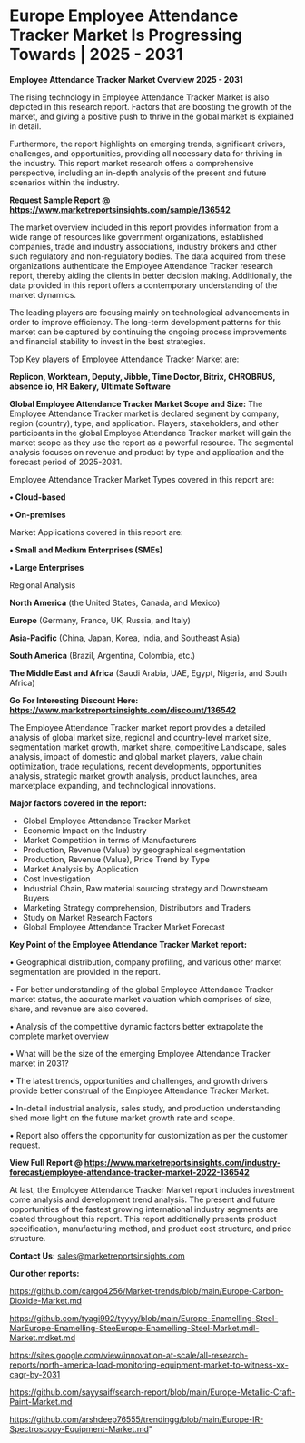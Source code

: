 # Europe Employee Attendance Tracker Market Is Progressing Towards | 2025 - 2031

<Strong> Employee Attendance Tracker Market Overview 2025 - 2031</strong>

The rising technology in Employee Attendance Tracker Market is also depicted in this research report. Factors that are boosting the growth of the market, and giving a positive push to thrive in the global market is explained in detail.

Furthermore, the report highlights on emerging trends, significant drivers, challenges, and opportunities, providing all necessary data for thriving in the industry. This report market research offers a comprehensive perspective, including an in-depth analysis of the present and future scenarios within the industry.

<strong>Request Sample Report @ <a href=https://www.marketreportsinsights.com/sample/136542>https://www.marketreportsinsights.com/sample/136542</a></strong>

The market overview included in this report provides information from a wide range of resources like government organizations, established companies, trade and industry associations, industry brokers and other such regulatory and non-regulatory bodies. The data acquired from these organizations authenticate the Employee Attendance Tracker research report, thereby aiding the clients in better decision making. Additionally, the data provided in this report offers a contemporary understanding of the market dynamics.

The leading players are focusing mainly on technological advancements in order to improve efficiency. The long-term development patterns for this market can be captured by continuing the ongoing process improvements and financial stability to invest in the best strategies.

Top Key players of Employee Attendance Tracker Market are:

<strong>Replicon, Workteam, Deputy, Jibble, Time Doctor, Bitrix, CHROBRUS, absence.io, HR Bakery, Ultimate Software</strong>

<strong><b>Global Employee Attendance Tracker Market Scope and Size:</b></strong>
The Employee Attendance Tracker market is declared segment by company, region (country), type, and application. Players, stakeholders, and other participants in the global Employee Attendance Tracker market will gain the market scope as they use the report as a powerful resource. The segmental analysis focuses on revenue and product by type and application and the forecast period of 2025-2031.

Employee Attendance Tracker Market Types covered in this report are:

<strong>• Cloud-based

• On-premises</strong>

Market Applications covered in this report are:

<strong>• Small and Medium Enterprises (SMEs)

• Large Enterprises</strong> 

Regional Analysis

<strong>North America</strong> (the United States, Canada, and Mexico)

<strong>Europe</strong> (Germany, France, UK, Russia, and Italy)

<strong>Asia-Pacific</strong> (China, Japan, Korea, India, and Southeast Asia)

<strong>South America</strong> (Brazil, Argentina, Colombia, etc.)

<strong>The Middle East and Africa</strong> (Saudi Arabia, UAE, Egypt, Nigeria, and South Africa)

<strong>Go For Interesting Discount Here: <a href=https://www.marketreportsinsights.com/discount/136542>https://www.marketreportsinsights.com/discount/136542</a></strong>

The Employee Attendance Tracker market report provides a detailed analysis of global market size, regional and country-level market size, segmentation market growth, market share, competitive Landscape, sales analysis, impact of domestic and global market players, value chain optimization, trade regulations, recent developments, opportunities analysis, strategic market growth analysis, product launches, area marketplace expanding, and technological innovations.

<strong><b>Major factors covered in the report:</b></strong>
<ul>
  <li>Global Employee Attendance Tracker Market </li>
  <li>Economic Impact on the Industry</li>
  <li>Market Competition in terms of Manufacturers</li>
  <li>Production, Revenue (Value) by geographical segmentation</li>
  <li>Production, Revenue (Value), Price Trend by Type</li>
  <li>Market Analysis by Application</li>
  <li>Cost Investigation</li>
  <li>Industrial Chain, Raw material sourcing strategy and Downstream Buyers</li>
  <li>Marketing Strategy comprehension, Distributors and Traders</li>
  <li>Study on Market Research Factors</li>
  <li>Global Employee Attendance Tracker Market Forecast</li>
</ul>

<strong><b>Key Point of the Employee Attendance Tracker Market report:</b></strong>

• Geographical distribution, company profiling, and various other market segmentation are provided in the report.

• For better understanding of the global Employee Attendance Tracker market status, the accurate market valuation which comprises of size, share, and revenue are also covered.

• Analysis of the competitive dynamic factors better extrapolate the complete market overview

• What will be the size of the emerging Employee Attendance Tracker market in 2031?

• The latest trends, opportunities and challenges, and growth drivers provide better construal of the Employee Attendance Tracker Market.

• In-detail industrial analysis, sales study, and production understanding shed more light on the future market growth rate and scope.

• Report also offers the opportunity for customization as per the customer request.

<strong><b>View Full Report @ <a href=https://www.marketreportsinsights.com/industry-forecast/employee-attendance-tracker-market-2022-136542>https://www.marketreportsinsights.com/industry-forecast/employee-attendance-tracker-market-2022-136542</a></b></strong>


At last, the Employee Attendance Tracker Market report includes investment come analysis and development trend analysis. The present and future opportunities of the fastest growing international industry segments are coated throughout this report. This report additionally presents product specification, manufacturing method, and product cost structure, and price structure.

<strong>Contact Us:</strong>
sales@marketreportsinsights.com

<strong>Our other reports:</strong>

<a href=https://github.com/cargo4256/Market-trends/blob/main/Europe-Carbon-Dioxide-Market.md>https://github.com/cargo4256/Market-trends/blob/main/Europe-Carbon-Dioxide-Market.md</a>

<a href=https://github.com/tyagi992/tyyyy/blob/main/Europe-Enamelling-Steel-MarEurope-Enamelling-SteeEurope-Enamelling-Steel-Market.mdl-Market.mdket.md>https://github.com/tyagi992/tyyyy/blob/main/Europe-Enamelling-Steel-MarEurope-Enamelling-SteeEurope-Enamelling-Steel-Market.mdl-Market.mdket.md</a>

<a href=https://sites.google.com/view/innovation-at-scale/all-research-reports/north-america-load-monitoring-equipment-market-to-witness-xx-cagr-by-2031>https://sites.google.com/view/innovation-at-scale/all-research-reports/north-america-load-monitoring-equipment-market-to-witness-xx-cagr-by-2031</a>

<a href=https://github.com/sayysaif/search-report/blob/main/Europe-Metallic-Craft-Paint-Market.md>https://github.com/sayysaif/search-report/blob/main/Europe-Metallic-Craft-Paint-Market.md</a>

<a href=https://github.com/arshdeep76555/trendingg/blob/main/Europe-IR-Spectroscopy-Equipment-Market.md>https://github.com/arshdeep76555/trendingg/blob/main/Europe-IR-Spectroscopy-Equipment-Market.md</a>"
